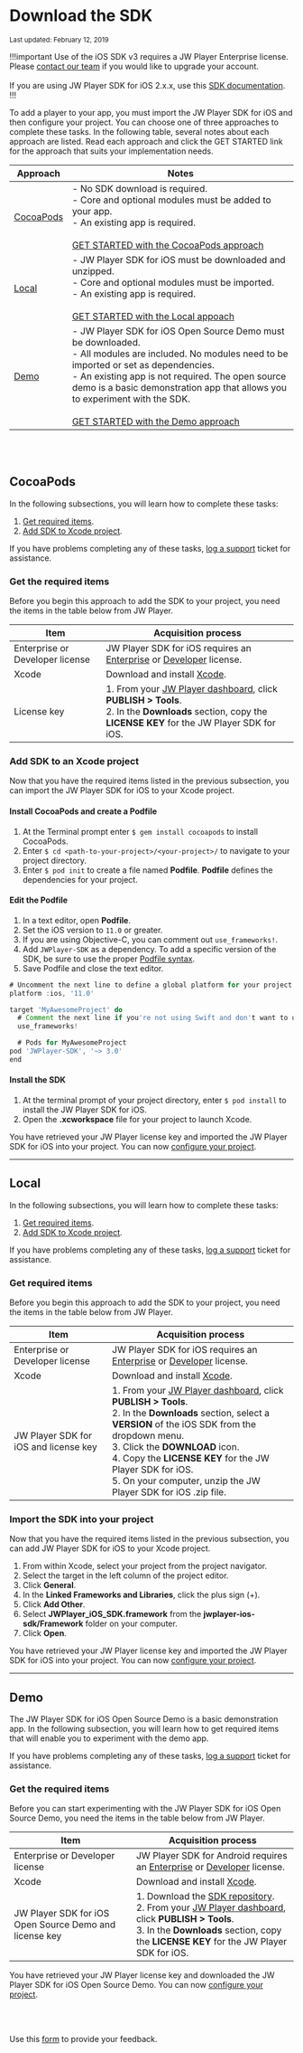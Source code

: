 # Download the SDK
<sup>Last updated: February 12, 2019</sup>

!!!important
Use of the iOS SDK v3 requires a JW Player Enterprise license. Please [contact our team](https://www.jwplayer.com/contact-us/?utm_source=developer&utm_medium=CTA&utm_campaign=player-docs) if you would like to upgrade your account.<br/><br/>
If you are using JW Player SDK for iOS 2.x.x, use this [SDK documentation](https://developer.jwplayer.com/sdk/ios/docs/v2/developer-guide/index.html).
!!!

To add a player to your app, you must import the JW Player SDK for iOS and then configure your project. You can choose one of three approaches to complete these tasks. In the following table, several notes about each approach are listed. Read each approach and click the GET STARTED link for the approach that suits your implementation needs.

|Approach|Notes|
|---|---|
|[CocoaPods](#cocoapods)|- No SDK download is required.<br/> - Core and optional modules must be added to your app.<br/>- An existing app is required.<br/><br/>[GET STARTED with the CocoaPods approach](#cocoapods)|
|[Local](#local)|- JW Player SDK for iOS must be downloaded and unzipped.<br/>- Core and optional modules must be imported.<br/>- An existing app is required.<br/><br/>[GET STARTED with the Local appoach](#local)|
|[Demo](#demo)|- JW Player SDK for iOS Open Source Demo must be downloaded.<br/>- All modules are included. No modules need to be imported or set as dependencies.<br/>- An existing app is not required. The open source demo is a basic demonstration app that allows you to experiment with the SDK.<br/><br/>[GET STARTED with the Demo approach](#demo)|

<br/><br/>
<a name="cocoapods"></a>

## CocoaPods
In the following subsections, you will learn how to complete these tasks:

1. [Get required items](#cocoapods-reqitems).
2. [Add SDK to Xcode project](#cocoapods-addsdk).

If you have problems completing any of these tasks, [log a support](https://support.jwplayer.com/submit-support-case) ticket for assistance.


<a name="cocoapods-reqitems"></a>

### Get the required items

Before you begin this approach to add the SDK to your project, you need the items in the table below from JW Player.

|Item|Acquisition process|
|---|---|
|Enterprise or Developer license|JW Player SDK for iOS requires an [Enterprise](https://www.jwplayer.com/contact-us/?utm_source=developer&utm_medium=CTA&utm_campaign=Developer%20Nav%20Upgrade) or [Developer](https://developer.jwplayer.com/sign-up/) license.|
|Xcode| Download and install <a href="https://developer.apple.com/support/xcode/" target="_blank">Xcode<a/>.|
|License key | 1. From your <a href="https://dashboard.jwplayer.com/#/welcome" target="_blank">JW Player dashboard</a>, click **PUBLISH > Tools**.<br/>2. In the **Downloads** section, copy the **LICENSE KEY** for the JW Player SDK for iOS.|


<a name="cocoapods-addsdk"></a>
### Add SDK to an Xcode project

Now that you have the required items listed in the previous subsection, you can import the JW Player SDK for iOS to your Xcode project.

#### Install CocoaPods and create a Podfile

1. At the Terminal prompt enter `$ gem install cocoapods` to install CocoaPods.
2. Enter `$ cd <path-to-your-project>/<your-project>/` to navigate to your project directory. 
3. Enter `$ pod init` to create a file named **Podfile**. **Podfile** defines the dependencies for your project.


#### Edit the Podfile
1. In a text editor, open **Podfile**.
2. Set the iOS version to `11.0` or greater.
3. If you are using Objective-C, you can comment out `use_frameworks!`. 
4. Add `JWPlayer-SDK` as a dependency. To add a specific version of the SDK, be sure to use the proper <a href="https://guides.cocoapods.org/using/the-podfile.html" target="_blank">Podfile syntax</a>.
5. Save Podfile and close the text editor. 

```groovy
# Uncomment the next line to define a global platform for your project
platform :ios, '11.0'

target 'MyAwesomeProject' do
  # Comment the next line if you're not using Swift and don't want to use dynamic frameworks
  use_frameworks!

  # Pods for MyAwesomeProject
pod 'JWPlayer-SDK', '~> 3.0'
end
```
#### Install the SDK

1. At the terminal prompt of your project directory, enter `$ pod install` to install the JW Player SDK for iOS.
2. Open the **.xcworkspace** file for your project to launch Xcode.

You have retrieved your JW Player license key and imported the JW Player SDK for iOS into your project. You can now [configure your project](../configure-your-project).

---

<a name="local"></a>

## Local

In the following subsections, you will learn how to complete these tasks:

1. [Get required items](#local-reqitems).
2. [Add SDK to Xcode project](#local-addsdk).

If you have problems completing any of these tasks, [log a support](https://support.jwplayer.com/submit-support-case) ticket for assistance.


<a name="local-reqitems"></a>

### Get required items

Before you begin this approach to add the SDK to your project, you need the items in the table below from JW Player.

|Item|Acquisition process|
|---|---|
|Enterprise or Developer license|JW Player SDK for iOS requires an [Enterprise](https://www.jwplayer.com/pricing/?utm_source=developer&utm_medium=CTA&utm_campaign=Developer%20Nav%20Upgrade) or [Developer](https://developer.jwplayer.com/sign-up/) license.|
|Xcode| Download and install <a href="https://developer.apple.com/support/xcode/" target="_blank">Xcode<a/>.|
|JW Player SDK for iOS and license key | 1. From your <a href="https://dashboard.jwplayer.com/#/welcome" target="_blank">JW Player dashboard</a>, click **PUBLISH > Tools**.<br/>2. In the **Downloads** section, select a **VERSION** of the iOS SDK from the dropdown menu.<br/>3. Click the **DOWNLOAD** icon.<br/>4. Copy the **LICENSE KEY** for the JW Player SDK for iOS.<br/>5. On your computer, unzip the JW Player SDK for iOS .zip file.|

<a name="local-addsdk"></a>

### Import the SDK into your project

Now that you have the required items listed in the previous subsection, you can add JW Player SDK for iOS to your Xcode project.

1. From within Xcode, select your project from the project navigator.
2. Select the target in the left column of the project editor.
3. Click **General**.
4. In the **Linked Frameworks and Libraries**, click the plus sign (+).
5. Click **Add Other**.
6. Select **JWPlayer_iOS_SDK.framework** from the **jwplayer-ios-sdk/Framework** folder on your computer.
7. Click **Open**.

You have retrieved your JW Player license key and imported the JW Player SDK for iOS into your project. You can now [configure your project](../configure-your-project).

---

<a name="demo"></a>

## Demo

The JW Player SDK for iOS Open Source Demo is a basic demonstration app. In the following subsection, you will learn how to get required items that will enable you to experiment with the demo app.

If you have problems completing any of these tasks, [log a support](https://support.jwplayer.com/submit-support-case) ticket for assistance.

### Get the required items

Before you can start experimenting with the JW Player SDK for iOS Open Source Demo, you need the items in the table below from JW Player.

|Item|Acquisition process|
|---|---|
|Enterprise or Developer license|JW Player SDK for Android requires an [Enterprise](https://www.jwplayer.com/pricing/?utm_source=developer&utm_medium=CTA&utm_campaign=Developer%20Nav%20Upgrade) or [Developer](https://developer.jwplayer.com/sign-up/) license.|
|Xcode| Download and install <a href="https://developer.apple.com/support/xcode/" target="_blank">Xcode<a/>.|
|JW Player SDK for iOS Open Source Demo and license key | 1. Download the <a href="https://github.com/jwplayer/jwplayer-sdk-ios-demo" target="_blank">SDK repository</a>. <br/>2. From your <a href="https://dashboard.jwplayer.com/#/welcome" target="_blank">JW Player dashboard</a>, click **PUBLISH > Tools**.<br/>3. In the **Downloads** section, copy the **LICENSE KEY** for the JW Player SDK for iOS.|

You have retrieved your JW Player license key and downloaded the JW Player SDK for iOS Open Source Demo. You can now [configure your project](../configure-your-project).

<br/><br/>
<div id="wufoo-mff60sc1xnn4cu">
Use this <a href="https://jwplayerdocs.wufoo.com/forms/mff60sc1xnn4cu">form</a> to provide your feedback.
</div>
<script type="text/javascript">var mff60sc1xnn4cu;(function(d, t) {
var s = d.createElement(t), options = {
'userName':'jwplayerdocs',
'formHash':'mff60sc1xnn4cu',
'autoResize':true,
'height':'288',
'async':true,
'host':'wufoo.com',
'header':'show',
'ssl':true,
'defaultValues': 'field118=' + location.pathname};
s.src = ('https:' == d.location.protocol ? 'https://' : 'http://') + 'www.wufoo.com/scripts/embed/form.js';
s.onload = s.onreadystatechange = function() {
var rs = this.readyState; if (rs) if (rs != 'complete') if (rs != 'loaded') return;
try { mff60sc1xnn4cu = new WufooForm();mff60sc1xnn4cu.initialize(options);mff60sc1xnn4cu.display(); } catch (e) {}};
var scr = d.getElementsByTagName(t)[0], par = scr.parentNode; par.insertBefore(s, scr);
})(document, 'script');</script>
